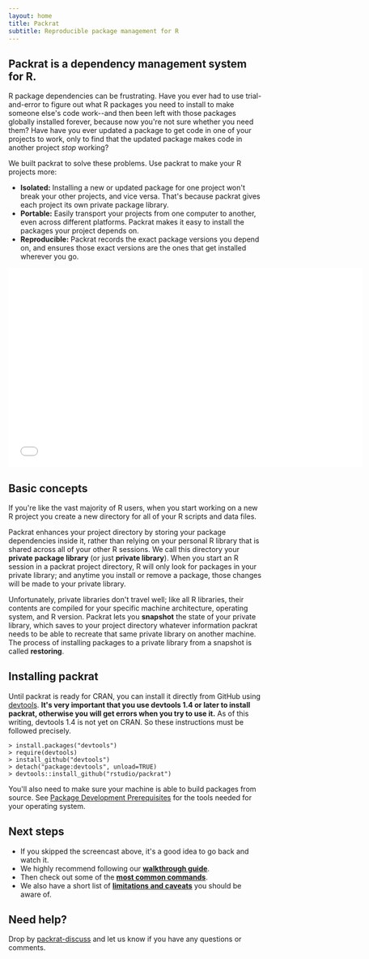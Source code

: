 ```yaml
---
layout: home
title: Packrat
subtitle: Reproducible package management for R
---
```


## Packrat is a dependency management system for R.

R package dependencies can be frustrating. Have you ever had to use trial-and-error to figure out what R packages you need to install to make someone else's code work--and then been left with those packages globally installed forever, because now you're not sure whether you need them? Have have you ever updated a package to get code in one of your projects to work, only to find that the updated package makes code in another project *stop* working? 

We built packrat to solve these problems. Use packrat to make your R projects more:

* **Isolated:** Installing a new or updated package for one project won't break your other projects, and vice versa. That's because packrat gives each project its own private package library.
* **Portable:** Easily transport your projects from one computer to another, even across different platforms. Packrat makes it easy to install the packages your project depends on.
* **Reproducible:** Packrat records the exact package versions you depend on, and ensures those exact versions are the ones that get installed wherever you go.

<iframe id="screencast" src="//player.vimeo.com/video/79355856" width="700" height="393" frameborder="0" webkitallowfullscreen="webkitallowfullscreen" mozallowfullscreen="mozallowfullscreen" allowfullscreen="allowfullscreen"> </iframe>

## Basic concepts

If you're like the vast majority of R users, when you start working on a new R project you create a new directory for all of your R scripts and data files.

Packrat enhances your project directory by storing your package dependencies inside it, rather than relying on your personal R library that is shared across all of your other R sessions. We call this directory your **private package library** (or just **private library**). When you start an R session in a packrat project directory, R will only look for packages in your private library; and anytime you install or remove a package, those changes will be made to your private library.

Unfortunately, private libraries don't travel well; like all R libraries, their contents are compiled for your specific machine architecture, operating system, and R version. Packrat lets you **snapshot** the state of your private library, which saves to your project directory whatever information packrat needs to be able to recreate that same private library on another machine. The process of installing packages to a private library from a snapshot is called **restoring**.

## Installing packrat

Until packrat is ready for CRAN, you can install it directly from GitHub using [devtools](https://github.com/hadley/devtools). **It's very important that you use devtools 1.4 or later to install packrat, otherwise you will get errors when you try to use it.** As of this writing, devtools 1.4 is not yet on CRAN. So these instructions must be followed precisely.

    > install.packages("devtools")
    > require(devtools)
    > install_github("devtools")
    > detach("package:devtools", unload=TRUE)
    > devtools::install_github("rstudio/packrat")

You'll also need to make sure your machine is able to build packages from source. See [Package Development Prerequisites](http://www.rstudio.com/ide/docs/packages/prerequisites) for the tools needed for your operating system.

## Next steps

* If you skipped the screencast above, it's a good idea to go back and watch it.
* We highly recommend following our **[walkthrough guide](walkthrough.html)**.
* Then check out some of the **[most common commands](commands.html)**.
* We also have a short list of **[limitations and caveats](limitations.html)** you should be aware of.

## Need help?

Drop by [packrat-discuss](https://groups.google.com/group/packrat-discuss) and let us know if you have any questions or comments.
